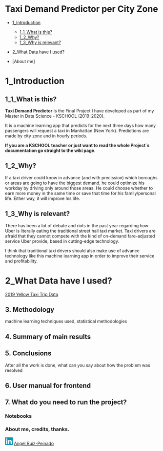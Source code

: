 # Taxi Demand Predictor per City Zone
* [1_Introduction](#1_Introduction)
  * [1_1_What is this?](#1_1_What-is-this)
  * [1_2_Why?](#1_2_Why)
  * [1_3_Why is relevant?](#1_3_Why-is-relevant)
* [2_What Data have I used?](#2_What-Data-have-I-used)

* [About me]

# 1_Introduction
## 1_1_What is this?
**Taxi Demand Predictor** is the Final Project I have developed as part of my Master in Data Science - KSCHOOL (2019-2020).

It is a machine learning app that predicts for the next three days how many passengers will request a taxi in Manhattan (New York). Predictions are made by city zone and in hourly periods.

**If you are a KSCHOOL teacher or just want to read the whole Project´s documentation go straight to the wiki page.**

## 1_2_Why?
If a taxi driver could know in advance (and with precission) which boroughs or areas are going to have the biggest demand, he could optimize his workday by driving only around those areas. He could choose whether to earn more money in the same time or save that time for his family/personal life. Either way, it will improve his life.

## 1_3_Why is relevant?
There has been a lot of debate and riots in the past year regarding how Uber is literally eating the traditional street hail taxi market. Taxi drivers are afraid that they cannot compete with the kind of on-demand fare-adjusted service Uber provide, based in cutting-edge technology.

I think that traditional taxi drivers should also make use of advance technology like this machine learning app in order to improve their service and profitability.

# 2_What Data have I used?
[2019 Yellow Taxi Trip Data](https://data.cityofnewyork.us/Transportation/2019-Yellow-Taxi-Trip-Data/2upf-qytp)


## 3. Methodology
machine learning techniques used, statistical methodologies
## 4. Summary of main results
## 5. Conclusions
After all the work is done, what can you say about how the problem was resolved
## 6. User manual for frontend
## 7. What do you need to run the project?
### Notebooks
### About me, credits, thanks.
[<img src="https://github.com/angelrps/MasterDataScience_FinalProject/blob/master/img/linkedin-icon.jpg" width="25" height="25" title="Github Logo">](https://www.linkedin.com/in/angelruizpeinado/) [Angel Ruiz-Peinado](https://www.linkedin.com/in/angelruizpeinado/)
